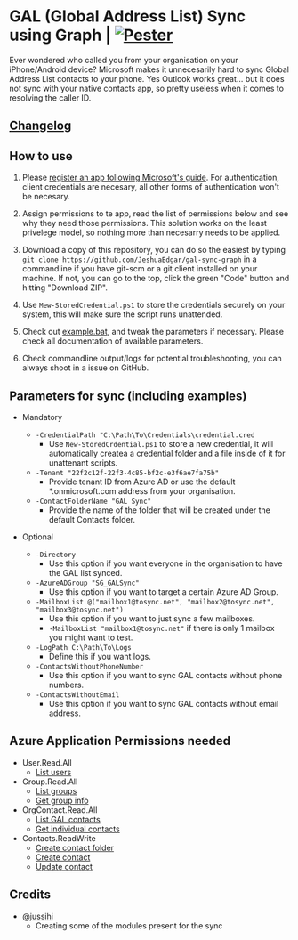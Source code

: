 # GAL (Global Address List) Sync using Graph | [![Pester](https://github.com/JeshuaEdgar/gal-sync-graph/actions/workflows/pester.yml/badge.svg)](https://github.com/JeshuaEdgar/gal-sync-graph/actions/workflows/pester.yml)

Ever wondered who called you from your organisation on your iPhone/Android device? Microsoft makes it unnecesarily hard to sync Global Address List contacts to your phone. Yes Outlook works great... but it does not sync with your native contacts app, so pretty useless when it comes to resolving the caller ID.

## [Changelog](CHANGELOG.md)

## How to use

1. Please [register an app following Microsoft's guide](https://learn.microsoft.com/en-us/azure/active-directory/develop/quickstart-register-app#register-an-application).
   For authentication, client credentials are necesary, all other forms of authentication won't be necesary.

2. Assign permissions to te app, read the list of permissions below and see why they need those permissions. This solution works on the least privelege model, so nothing more than necesarry needs to be applied.

3. Download a copy of this repository, you can do so the easiest by typing `git clone https://github.com/JeshuaEdgar/gal-sync-graph` in a commandline if you have git-scm or a git client installed on your machine. If not, you can go to the top, click the green "Code" button and hitting "Download ZIP".

4. Use `Mew-StoredCredential.ps1` to store the credentials securely on your system, this will make sure the script runs unattended.

5. Check out [example.bat](example.bat), and tweak the parameters if necessary. Please check all documentation of available parameters.

6. Check commandline output/logs for potential troubleshooting, you can always shoot in a issue on GitHub.

## Parameters for sync (including examples)

- Mandatory

  - `-CredentialPath "C:\Path\To\Credentials\credential.cred`
    - Use `New-StoredCrdential.ps1` to store a new credential, it will automatically createa a credential folder and a file inside of it for unattenant scripts.
  - `-Tenant "22f2c12f-22f3-4c85-bf2c-e3f6ae7fa75b"`
    - Provide tenant ID from Azure AD or use the default \*.onmicrosoft.com address from your organisation.
  - `-ContactFolderName "GAL Sync"`
    - Provide the name of the folder that will be created under the default Contacts folder.

- Optional
  - `-Directory`
    - Use this option if you want everyone in the organisation to have the GAL list synced.
  - `-AzureADGroup "SG_GALSync"`
    - Use this option if you want to target a certain Azure AD Group.
  - `-MailboxList @("mailbox1@tosync.net", "mailbox2@tosync.net", "mailbox3@tosync.net")`
    - Use this option if you want to just sync a few mailboxes.
    - `-MailboxList "mailbox1@tosync.net"` if there is only 1 mailbox you might want to test.
  - `-LogPath C:\Path\To\Logs`
    - Define this if you want logs.
  - `-ContactsWithoutPhoneNumber`
    - Use this option if you want to sync GAL contacts without phone numbers.
  - `-ContactsWithoutEmail`
    - Use this option if you want to sync GAL contacts without email address.

## Azure Application Permissions needed

- User.Read.All
  - [List users](https://learn.microsoft.com/en-us/graph/api/user-list)
- Group.Read.All
  - [List groups](https://learn.microsoft.com/en-us/graph/api/group-list)
  - [Get group info](https://learn.microsoft.com/en-us/graph/api/group-get)
- OrgContact.Read.All
  - [List GAL contacts](https://learn.microsoft.com/en-us/graph/api/orgcontact-list)
  - [Get individual contacts](https://learn.microsoft.com/en-us/graph/api/orgcontact-get)
- Contacts.ReadWrite
  - [Create contact folder](https://learn.microsoft.com/en-us/graph/api/user-post-contactfolders)
  - [Create contact](https://learn.microsoft.com/en-us/graph/api/user-post-contacts)
  - [Update contact](https://learn.microsoft.com/en-us/graph/api/contact-update)

## Credits

- [@jussihi](https://github.com/jussihi)
  - Creating some of the modules present for the sync
